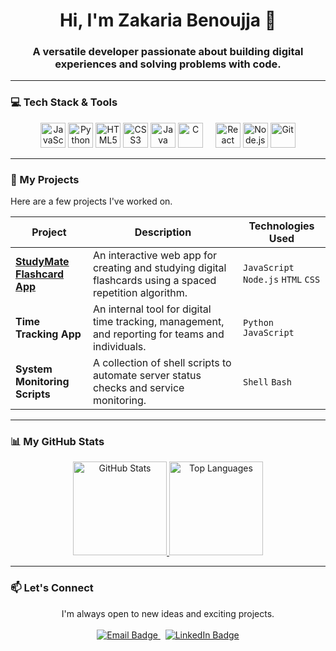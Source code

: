 <div align="center">

# Hi, I'm Zakaria Benoujja 👋

### A versatile developer passionate about building digital experiences and solving problems with code.

</div>

---

### 💻 Tech Stack & Tools

<p align="center">
  <a href="#"><img src="https://raw.githubusercontent.com/danielcranney/readme-generator/main/public/icons/skills/javascript-colored.svg" title="JavaScript" alt="JavaScript" width="40" height="40"/></a>
  <a href="#"><img src="https://raw.githubusercontent.com/danielcranney/readme-generator/main/public/icons/skills/python-colored.svg" title="Python" alt="Python" width="40" height="40"/></a>
  <a href="#"><img src="https://raw.githubusercontent.com/danielcranney/readme-generator/main/public/icons/skills/html5-colored.svg" title="HTML5" alt="HTML5" width="40" height="40"/></a>
  <a href="#"><img src="https://raw.githubusercontent.com/danielcranney/readme-generator/main/public/icons/skills/css3-colored.svg" title="CSS3" alt="CSS3" width="40" height="40"/></a>
  <a href="#"><img src="https://raw.githubusercontent.com/danielcranney/readme-generator/main/public/icons/skills/java-colored.svg" title="Java" alt="Java" width="40" height="40"/></a>
  <a href="#"><img src="https://raw.githubusercontent.com/danielcranney/readme-generator/main/public/icons/skills/c-colored.svg" title="C" alt="C" width="40" height="40"/></a>
  &nbsp; &nbsp;
  <a href="#"><img src="https://raw.githubusercontent.com/danielcranney/readme-generator/main/public/icons/skills/react-colored.svg" title="React" alt="React" width="40" height="40"/></a>
  <a href="#"><img src="https://raw.githubusercontent.com/danielcranney/readme-generator/main/public/icons/skills/nodejs-colored.svg" title="Node.js" alt="Node.js" width="40" height="40"/></a>
  <a href="#"><img src="https://raw.githubusercontent.com/danielcranney/readme-generator/main/public/icons/skills/git-colored.svg" title="Git" alt="Git" width="40" height="40"/></a>
</p>

---

### 🚀 My Projects

Here are a few projects I've worked on.

| Project                                     | Description                                                                                                   | Technologies Used                          |
| ------------------------------------------- | ------------------------------------------------------------------------------------------------------------- | ------------------------------------------ |
| **[StudyMate Flashcard App](https://zaksprojects.de/studymate)** | An interactive web app for creating and studying digital flashcards using a spaced repetition algorithm.   | `JavaScript` `Node.js` `HTML` `CSS`        |
| **Time Tracking App** | An internal tool for digital time tracking, management, and reporting for teams and individuals.                 | `Python` `JavaScript`                      |
| **System Monitoring Scripts** | A collection of shell scripts to automate server status checks and service monitoring.                        | `Shell` `Bash`                             |

---

### 📊 My GitHub Stats

<p align="center">
  <a href="https://github.com/[YOUR-GITHUB-USERNAME]">
    <img src="https://github-readme-stats.vercel.app/api?username=[YOUR-GITHUB-USERNAME]&show_icons=true&theme=tokyonight&include_all_commits=true&count_private=true" alt="GitHub Stats" height="150"/>
    <img src="https://github-readme-stats.vercel.app/api/top-langs/?username=[YOUR-GITHUB-USERNAME]&layout=compact&langs_count=8&theme=tokyonight" alt="Top Languages" height="150"/>
  </a>
</p>

---

### 📫 Let's Connect

<p align="center">
  I'm always open to new ideas and exciting projects.
  <br><br>
  <a href="mailto:zak@zaksprojects.de">
    <img src="https://img.shields.io/badge/Say_Hello!-Email-blue?style=for-the-badge&logo=gmail&logoColor=white" alt="Email Badge"/>
  </a>
  &nbsp;
  <a href="www.linkedin.com/in/zakariabenoujja">
    <img src="https://img.shields.io/badge/Connect-LinkedIn-blue?style=for-the-badge&logo=linkedin&logoColor=white" alt="LinkedIn Badge"/>
  </a>
</p>

